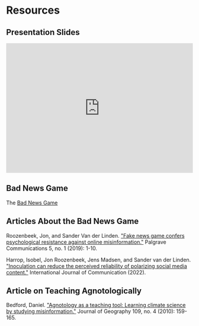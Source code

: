 # Resources

## Presentation Slides
<center><iframe src="https://slides.com/milescoleman/rhetoric-ethics-and-public-vaccine-science/embed" width="100%" height="350px" title="Playing the Bad News Game" scrolling="no" frameborder="0" webkitallowfullscreen mozallowfullscreen allowfullscreen></iframe></center>

## Bad News Game
The [Bad News Game](https://pages.github.com/](https://www.getbadnews.com/en))

## Articles About the Bad News Game
Roozenbeek, Jon, and Sander Van der Linden. ["Fake news game confers psychological resistance against online misinformation."](https://www.nature.com/articles/s41599-019-0279-9) Palgrave Communications 5, no. 1 (2019): 1-10.

Harrop, Isobel, Jon Roozenbeek, Jens Madsen, and Sander van der Linden. ["Inoculation can reduce the perceived reliability of polarizing social media content."](http://eprints.lse.ac.uk/id/eprint/115060) International Journal of Communication (2022).

## Article on Teaching Agnotologically
Bedford, Daniel. ["Agnotology as a teaching tool: Learning climate science by studying misinformation."](https://www.tandfonline.com/doi/abs/10.1080/00221341.2010.498121) Journal of Geography 109, no. 4 (2010): 159-165.
